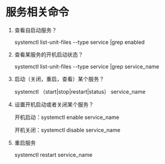 # 服务相关命令

1. 查看自启动服务？

    systemctl list-unit-files --type service |grep enabled

2. 查看某服务的开机启动状态？

    systemctl list-unit-files --type service |grep service_name

3. 启动（关闭，重启，查看）某个服务？

    systemctl （start|stop|restart|status） service_name

4. 设置开机启动或者关闭某个服务？

    开机启动：systemctl enable  service_name

    开机关闭：systemctl disable  service_name

5. 重启服务

    systemctl restart  service_name
